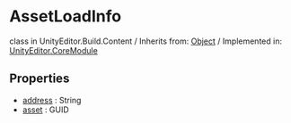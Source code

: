 # AssetLoadInfo
class in UnityEditor.Build.Content
 / Inherits from: <a href="https://docs.unity3d.com/6000.0/Documentation/ScriptReference/Object.html">Object</a> / Implemented in: <a href="https://docs.unity3d.com/6000.0/Documentation/ScriptReference/UnityEditor.CoreModule.html">UnityEditor.CoreModule</a>
## Properties
- <a href="https://docs.unity3d.com/6000.0/Documentation/ScriptReference/AssetLoadInfo-address.html">address</a> : String
- <a href="https://docs.unity3d.com/6000.0/Documentation/ScriptReference/AssetLoadInfo-asset.html">asset</a> : GUID

